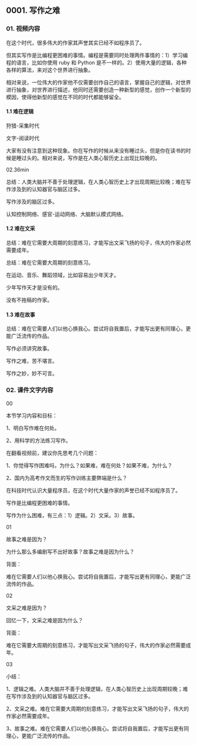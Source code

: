 ## 0001. 写作之难

### 01. 视频内容

在这个时代，很多伟大的作家其声誉其实已经不如程序员了。

但其实写作是比编程更困难的事情。编程是需要同时处理两件事情的：1）学习编程的语言，比如你使用 ruby 和 Python 是不一样的。2）使用大量的逻辑，各种各样的算法，来对这个世界进行抽象。

相对来说，一位伟大的作家他不仅需要创作自己的语言，掌握自己的逻辑，对世界进行抽象，对世界进行描述，他同时还需要创造一种新型的感觉，创作一个新型的模因，使得他新型的感觉在不同的时代都能够留全。

#### 1.1 难在逻辑

狩猎-采集时代

文字-阅读时代

大家有没有注意到这种现象。你在写作的时候从来没有睡过头，但是你在读书的时候是睡过头的。相对来说，写作是在人类心智历史上出现比较晚的。

02.36min






总结：人类大脑并不善于处理逻辑，在人类心智历史上才出现周期比较晚；难在写作涉及到的认知器官与脑区过多。

写作涉及的脑区过多。

认知控制网络、感官-运动网络、大脑默认模式网络。






#### 1.2 难在文采

总结：难在它需要大周期的刻意练习，才能写出文采飞扬的句子，伟大的作家必然需要成年。

总结：难在它需要大周期的刻意练习。

在运动、音乐、舞蹈领域，比如容易出少年天才。

少年写作天才是没有的。

没有不拖稿的作家。

#### 1.3 难在故事

总结：难在它需要人们以他心换我心。尝试将自我置后，才能写出更有同理心，更能广泛流传的作品。

写作必须讲究故事。

写作之难，苦不堪言。

写作之妙，妙不可言。





### 02. 课件文字内容

00

本节学习内容和目标：

1、明白写作难在何处。

2、用科学的方法练习写作。

在翻看视频前，建议你先思考几个问题：

1、你觉得写作困难吗，为什么？如果难，难在何处？如果不难，为什么？

2、国内为高考作文而生的写作训练主要弊端是什么？

在科技时代认识大量程序员，在这个时代大量作家的声誉已经不如程序员了。

写作是比编程更困难的事情。

写作为什么困难，有三点：1）逻辑。2）文采。3）故事。

01

故事之难是因为？

为什么那么多编剧写不出好故事？故事之难是因为什么？

背面：

难在它需要人们以他心换我心。尝试将自我置后，才能写出更有同理心，更能广泛流传的作品。

02

文采之难是因为？

回忆一下，文采之难是因为什么？

背面：

难在它需要大周期的刻意练习，才能写出文采飞扬的句子，伟大的作家必然需要成年。

03

小结：

1、逻辑之难。人类大脑并不善于处理逻辑，在人类心智历史上出现周期较晚；难在写作涉及到的认知器官与脑区过多。

2、文采之难。难在它需要大周期的刻意练习，才能写出文采飞扬的句子，伟大的作家必然需要成年。

3、故事之难。难在它需要人们以他心换我心。尝试将自我置后，才能写出更有同理心，更能广泛流传的作品。